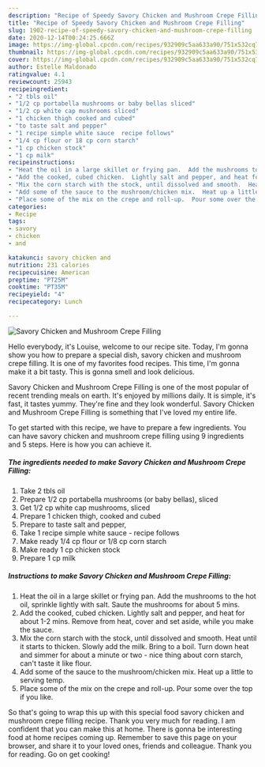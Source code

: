 ```yaml
---
description: "Recipe of Speedy Savory Chicken and Mushroom Crepe Filling"
title: "Recipe of Speedy Savory Chicken and Mushroom Crepe Filling"
slug: 1902-recipe-of-speedy-savory-chicken-and-mushroom-crepe-filling
date: 2020-12-14T00:24:25.666Z
image: https://img-global.cpcdn.com/recipes/932909c5aa633a90/751x532cq70/savory-chicken-and-mushroom-crepe-filling-recipe-main-photo.jpg
thumbnail: https://img-global.cpcdn.com/recipes/932909c5aa633a90/751x532cq70/savory-chicken-and-mushroom-crepe-filling-recipe-main-photo.jpg
cover: https://img-global.cpcdn.com/recipes/932909c5aa633a90/751x532cq70/savory-chicken-and-mushroom-crepe-filling-recipe-main-photo.jpg
author: Estelle Maldonado
ratingvalue: 4.1
reviewcount: 25943
recipeingredient:
- "2 tbls oil"
- "1/2 cp portabella mushrooms or baby bellas sliced"
- "1/2 cp white cap mushrooms sliced"
- "1 chicken thigh cooked and cubed"
- "to taste salt and pepper"
- "1 recipe simple white sauce  recipe follows"
- "1/4 cp flour or 18 cp corn starch"
- "1 cp chicken stock"
- "1 cp milk"
recipeinstructions:
- "Heat the oil in a large skillet or frying pan.  Add the mushrooms to the hot oil, sprinkle lightly with salt.  Saute the mushrooms for about 5 mins."
- "Add the cooked, cubed chicken.  Lightly salt and pepper, and heat for about 1-2 mins.  Remove from heat, cover and set aside, while you  make the sauce."
- "Mix the corn starch with the stock, until dissolved and smooth.  Heat until it starts to thicken.  Slowly add the milk.  Bring to a boil.  Turn down heat and simmer for about a minute or two - nice thing about corn starch, can&#39;t taste it like flour."
- "Add some of the sauce to the mushroom/chicken mix.  Heat up a little to serving temp."
- "Place some of the mix on the crepe and roll-up.  Pour some over the top if you like."
categories:
- Recipe
tags:
- savory
- chicken
- and

katakunci: savory chicken and 
nutrition: 231 calories
recipecuisine: American
preptime: "PT25M"
cooktime: "PT35M"
recipeyield: "4"
recipecategory: Lunch

---
```



![Savory Chicken and Mushroom Crepe Filling](https://img-global.cpcdn.com/recipes/932909c5aa633a90/751x532cq70/savory-chicken-and-mushroom-crepe-filling-recipe-main-photo.jpg)

Hello everybody, it's Louise, welcome to our recipe site. Today, I'm gonna show you how to prepare a special dish, savory chicken and mushroom crepe filling. It is one of my favorites food recipes. This time, I'm gonna make it a bit tasty. This is gonna smell and look delicious.

Savory Chicken and Mushroom Crepe Filling is one of the most popular of recent trending meals on earth. It's enjoyed by millions daily. It is simple, it's fast, it tastes yummy. They're fine and they look wonderful. Savory Chicken and Mushroom Crepe Filling is something that I've loved my entire life.




To get started with this recipe, we have to prepare a few ingredients. You can have savory chicken and mushroom crepe filling using 9 ingredients and 5 steps. Here is how you can achieve it.

<!--inarticleads1-->

##### The ingredients needed to make Savory Chicken and Mushroom Crepe Filling:

1. Take 2 tbls oil
1. Prepare 1/2 cp portabella mushrooms (or baby bellas), sliced
1. Get 1/2 cp white cap mushrooms, sliced
1. Prepare 1 chicken thigh, cooked and cubed
1. Prepare to taste salt and pepper,
1. Take 1 recipe simple white sauce - recipe follows
1. Make ready 1/4 cp flour or 1/8 cp corn starch
1. Make ready 1 cp chicken stock
1. Prepare 1 cp milk




<!--inarticleads2-->

##### Instructions to make Savory Chicken and Mushroom Crepe Filling:

1. Heat the oil in a large skillet or frying pan.  Add the mushrooms to the hot oil, sprinkle lightly with salt.  Saute the mushrooms for about 5 mins.
1. Add the cooked, cubed chicken.  Lightly salt and pepper, and heat for about 1-2 mins.  Remove from heat, cover and set aside, while you  make the sauce.
1. Mix the corn starch with the stock, until dissolved and smooth.  Heat until it starts to thicken.  Slowly add the milk.  Bring to a boil.  Turn down heat and simmer for about a minute or two - nice thing about corn starch, can&#39;t taste it like flour.
1. Add some of the sauce to the mushroom/chicken mix.  Heat up a little to serving temp.
1. Place some of the mix on the crepe and roll-up.  Pour some over the top if you like.




So that's going to wrap this up with this special food savory chicken and mushroom crepe filling recipe. Thank you very much for reading. I am confident that you can make this at home. There is gonna be interesting food at home recipes coming up. Remember to save this page on your browser, and share it to your loved ones, friends and colleague. Thank you for reading. Go on get cooking!
